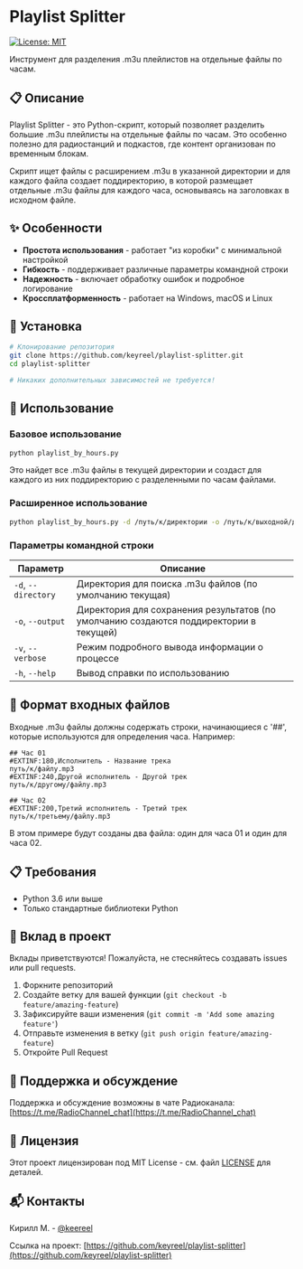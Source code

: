 # Playlist Splitter

[![License: MIT](https://img.shields.io/badge/License-MIT-yellow.svg)](https://opensource.org/licenses/MIT)

Инструмент для разделения .m3u плейлистов на отдельные файлы по часам.

## 📋 Описание

Playlist Splitter - это Python-скрипт, который позволяет разделить большие .m3u плейлисты на отдельные файлы по часам. Это особенно полезно для радиостанций и подкастов, где контент организован по временным блокам.

Скрипт ищет файлы с расширением .m3u в указанной директории и для каждого файла создает поддиректорию, в которой размещает отдельные .m3u файлы для каждого часа, основываясь на заголовках в исходном файле.

## ✨ Особенности

- **Простота использования** - работает "из коробки" с минимальной настройкой
- **Гибкость** - поддерживает различные параметры командной строки
- **Надежность** - включает обработку ошибок и подробное логирование
- **Кроссплатформенность** - работает на Windows, macOS и Linux

## 🚀 Установка

```bash
# Клонирование репозитория
git clone https://github.com/keyreel/playlist-splitter.git
cd playlist-splitter

# Никаких дополнительных зависимостей не требуется!
```

## 🔧 Использование

### Базовое использование

```bash
python playlist_by_hours.py
```

Это найдет все .m3u файлы в текущей директории и создаст для каждого из них поддиректорию с разделенными по часам файлами.

### Расширенное использование

```bash
python playlist_by_hours.py -d /путь/к/директории -o /путь/к/выходной/директории -v
```

### Параметры командной строки

| Параметр | Описание |
|----------|----------|
| `-d`, `--directory` | Директория для поиска .m3u файлов (по умолчанию текущая) |
| `-o`, `--output` | Директория для сохранения результатов (по умолчанию создаются поддиректории в текущей) |
| `-v`, `--verbose` | Режим подробного вывода информации о процессе |
| `-h`, `--help` | Вывод справки по использованию |

## 📝 Формат входных файлов

Входные .m3u файлы должны содержать строки, начинающиеся с '##', которые используются для определения часа. Например:

```
## Час 01
#EXTINF:180,Исполнитель - Название трека
путь/к/файлу.mp3
#EXTINF:240,Другой исполнитель - Другой трек
путь/к/другому/файлу.mp3

## Час 02
#EXTINF:200,Третий исполнитель - Третий трек
путь/к/третьему/файлу.mp3
```

В этом примере будут созданы два файла: один для часа 01 и один для часа 02.

## 📋 Требования

- Python 3.6 или выше
- Только стандартные библиотеки Python

## 🤝 Вклад в проект

Вклады приветствуются! Пожалуйста, не стесняйтесь создавать issues или pull requests.

1. Форкните репозиторий
2. Создайте ветку для вашей функции (`git checkout -b feature/amazing-feature`)
3. Зафиксируйте ваши изменения (`git commit -m 'Add some amazing feature'`)
4. Отправьте изменения в ветку (`git push origin feature/amazing-feature`)
5. Откройте Pull Request

## 💬 Поддержка и обсуждение

Поддержка и обсуждение возможны в чате Радиоканала: [https://t.me/RadioChannel_chat](https://t.me/RadioChannel_chat)

## 📄 Лицензия

Этот проект лицензирован под MIT License - см. файл [LICENSE](LICENSE) для деталей.

## 📬 Контакты

Кирилл М. - [@keereel](https://t.me/keereel)

Ссылка на проект: [https://github.com/keyreel/playlist-splitter](https://github.com/keyreel/playlist-splitter)